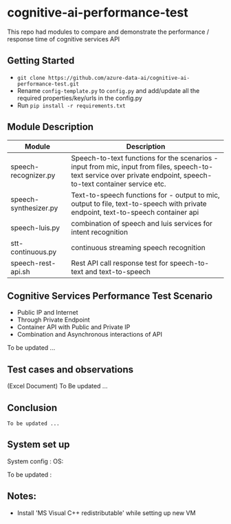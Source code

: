 # cognitive-ai-performance-test
This repo had modules to compare and demonstrate the performance / response time of cognitive services API

## Getting Started
* ```git clone https://github.com/azure-data-ai/cognitive-ai-performance-test.git ```
* Rename ```config-template.py``` to ```config.py``` and add/update all the required properties/key/urls in the config.py
* Run ```pip install -r requirements.txt```

## Module Description
  | Module | Description|
  |-------------|------------|
  |speech-recognizer.py  | Speech-to-text functions for the scenarios - input from mic, input from files, speech-to-text service over private endpoint, speech-to-text container service etc. |
  |speech-synthesizer.py | Text-to-speech functions for - output to mic, output to file, text-to-speech with private endpoint, text-to-speech container api|
  |speech-luis.py        | combination of speech and luis services for intent recognition|
  |stt-continuous.py     | continuous streaming speech recognition |
  |speech-rest-api.sh    | Rest API call response test for speech-to-text and text-to-speech |

## Cognitive Services Performance Test Scenario
* Public IP and Internet
* Through Private Endpoint
* Container API with Public and Private IP
* Combination and Asynchronous interactions of API

 To be updated ...

## Test cases and observations
   (Excel Document) To Be updated ...

## Conclusion
    To be updated ...
    
## System set up
System config :
OS:

  To be updated :

## Notes:
* Install 'MS Visual C++ redistributable' while setting up new VM

